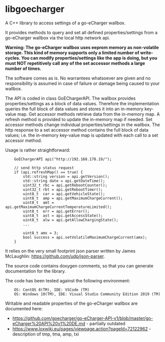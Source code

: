 # libgoecharger
A C++ library to access settings of a go-eCharger wallbox.

It provides methods to query and set all defined properties/settings from a go-eCharger wallbox via the local http network api.

**Warning: The go-eCharger wallbox uses eeprom memory as non-volatile storage. This kind of memory supports only a limited number of write-cycles. You can modify properties/settings like the app is doing, but you must NOT repetitively call any of the set accessor methods a large number of times.**

The software comes as is. No warrantees whatsoever are given and no responsibility is assumed in case of failure or damage being caused to your wallbox.

The API is coded in class GoEChargerAPI. The wallbox provides properties/settings as a block of data values. Therefore the implementation queries the full block of data values and stores it into an in-memory key-value map. Get accessor methods retrieve data from the in-memory map. A refresh method is provided to update the in-memory map if needed. Set accessor methods change individual properties/settings in the wallbox. The http response to a set accessor method contains the full block of data values; i.e. the in-memory key-value map is updated with each call to a set accessor method.

Usage is rather straightforward:

        GoEChargerAPI api("http://192.168.178.19/");

        // send http status request
        if (api.refreshMap() == true) {
            std::string version = api.getVersion();
            std::string date = api.getDateTime();
            uint32_t rbc = api.getRebootCounter();
            uint32_t rbt = api.getRebootTimer();
            uint8_t  car = api.getVehicleState();
            uint8_t  amp = api.getMaximumChargeCurrent();
            uint8_t  amt = api.getMaximumChargeCurrentTemperatureLimited();
            uint8_t  err = api.getError();
            uint8_t  ast = api.getAccessState();
            uint8_t  alw = api.getAllowChargingState();
            ...
            
            uint8_t amx = 3;
            bool success = api.setVolatileMaximumChargeCurrent(amx);
        }
    
It relies on the very small footprint json parser written by James McLaughlin: https://github.com/udp/json-parser.

The source code contains doxygen comments, so that you can generate documentation for the library.

The code has been tested against the following environment:

        OS: CentOS 8(TM), IDE: VSCode (TM)
        OS: Windows 10(TM), IDE: Visual Studio Community Edition 2019 (TM)

Writable and readable properties of the go-eCharger wallbox are documented here:
- https://github.com/goecharger/go-eCharger-API-v1/blob/master/go-eCharger%20API%20v1%20DE.md - partially outdated
- https://www.loxwiki.eu/pages/viewpage.action?pageId=72122962 - description of tmp, tma, amp, txi
